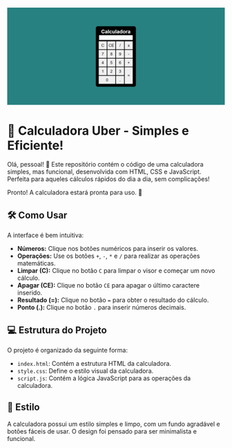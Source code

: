 ![Projeto Calculadora Simples](imagem/calculadora.png)

# 🧮 Calculadora Uber - Simples e Eficiente!

Olá, pessoal! 👋 Este repositório contém o código de uma calculadora simples, mas funcional, desenvolvida com HTML, CSS e JavaScript. Perfeita para aqueles cálculos rápidos do dia a dia, sem complicações!

Pronto! A calculadora estará pronta para uso. 🎉

## 🛠️ Como Usar

A interface é bem intuitiva:

* **Números:** Clique nos botões numéricos para inserir os valores.
* **Operações:** Use os botões `+`, `-`, `*` e `/` para realizar as operações matemáticas.
* **Limpar (C):** Clique no botão `C` para limpar o visor e começar um novo cálculo.
* **Apagar (CE):** Clique no botão `CE` para apagar o último caractere inserido.
* **Resultado (=):** Clique no botão `=` para obter o resultado do cálculo.
* **Ponto (.):** Clique no botão `.` para inserir números decimais.

## 💻 Estrutura do Projeto

O projeto é organizado da seguinte forma:

* `index.html`: Contém a estrutura HTML da calculadora.
* `style.css`: Define o estilo visual da calculadora.
* `script.js`: Contém a lógica JavaScript para as operações da calculadora.

## 🎨 Estilo

A calculadora possui um estilo simples e limpo, com um fundo agradável e botões fáceis de usar. O design foi pensado para ser minimalista e funcional.